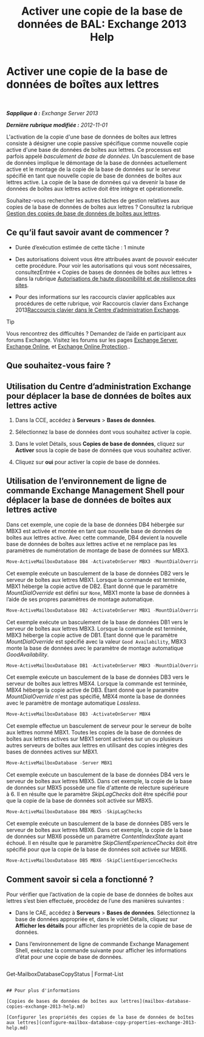 ﻿---
title: 'Activer une copie de la base de données de BAL: Exchange 2013 Help'
TOCTitle: Activer une copie de la base de données de boîtes aux lettres
ms:assetid: d948269b-c902-4d8d-8c2b-269473359baa
ms:mtpsurl: https://technet.microsoft.com/fr-fr/library/Ee364750(v=EXCHG.150)
ms:contentKeyID: 50479307
ms.date: 05/23/2018
mtps_version: v=EXCHG.150
ms.translationtype: MT
---

# Activer une copie de la base de données de boîtes aux lettres

 

_**Sapplique à :** Exchange Server 2013_

_**Dernière rubrique modifiée :** 2012-11-01_

L'activation de la copie d'une base de données de boîtes aux lettres consiste à désigner une copie passive spécifique comme nouvelle copie active d'une base de données de boîtes aux lettres. Ce processus est parfois appelé *basculement de base de données*. Un basculement de base de données implique le démontage de la base de données actuellement active et le montage de la copie de la base de données sur le serveur spécifié en tant que nouvelle copie de base de données de boîtes aux lettres active. La copie de la base de données qui va devenir la base de données de boîtes aux lettres active doit être intègre et opérationnelle.

Souhaitez-vous rechercher les autres tâches de gestion relatives aux copies de la base de données de boîtes aux lettres ? Consultez la rubrique [Gestion des copies de base de données de boîtes aux lettres](managing-mailbox-database-copies-exchange-2013-help.md).

## Ce qu’il faut savoir avant de commencer ?

  - Durée d’exécution estimée de cette tâche : 1 minute

  - Des autorisations doivent vous être attribuées avant de pouvoir exécuter cette procédure. Pour voir les autorisations qui vous sont nécessaires, consultezEntrée « Copies de bases de données de boîtes aux lettres » dans la rubrique [Autorisations de haute disponibilité et de résilience des sites](high-availability-and-site-resilience-permissions-exchange-2013-help.md).

  - Pour des informations sur les raccourcis clavier applicables aux procédures de cette rubrique, voir Raccourcis clavier dans Exchange 2013[Raccourcis clavier dans le Centre d’administration Exchange](keyboard-shortcuts-in-the-exchange-admin-center-exchange-online-protection-help.md).

> [!TIP]
> Vous rencontrez des difficultés ? Demandez de l’aide en participant aux forums Exchange. Visitez les forums sur les pages <a href="https://go.microsoft.com/fwlink/p/?linkid=60612">Exchange Server</a>, <a href="https://go.microsoft.com/fwlink/p/?linkid=267542">Exchange Online</a>, et <a href="https://go.microsoft.com/fwlink/p/?linkid=285351">Exchange Online Protection</a>..


## Que souhaitez-vous faire ?

## Utilisation du Centre d’administration Exchange pour déplacer la base de données de boîtes aux lettres active

1.  Dans la CCE, accédez à **Serveurs** \> **Bases de données**.

2.  Sélectionnez la base de données dont vous souhaitez activer la copie.

3.  Dans le volet Détails, sous **Copies de base de données**, cliquez sur **Activer** sous la copie de base de données que vous souhaitez activer.

4.  Cliquez sur **oui** pour activer la copie de base de données.

## Utilisation de l’environnement de ligne de commande Exchange Management Shell pour déplacer la base de données de boîtes aux lettres active

Dans cet exemple, une copie de la base de données DB4 hébergée sur MBX3 est activée et montée en tant que nouvelle base de données de boîtes aux lettres active. Avec cette commande, DB4 devient la nouvelle base de données de boîtes aux lettres active et ne remplace pas les paramètres de numérotation de montage de base de données sur MBX3.

```powershell
Move-ActiveMailboxDatabase DB4 -ActivateOnServer MBX3 -MountDialOverride:None
```

Cet exemple exécute un basculement de la base de données DB2 vers le serveur de boîtes aux lettres MBX1. Lorsque la commande est terminée, MBX1 héberge la copie active de DB2. Étant donné que le paramètre *MountDialOverride* est défini sur `None`, MBX1 monte la base de données à l’aide de ses propres paramètres de montage automatique.

```powershell
Move-ActiveMailboxDatabase DB2 -ActivateOnServer MBX1 -MountDialOverride:None
```

Cet exemple exécute un basculement de la base de données DB1 vers le serveur de boîtes aux lettres MBX3. Lorsque la commande est terminée, MBX3 héberge la copie active de DB1. Étant donné que le paramètre *MountDialOverride* est spécifié avec la valeur `Good Availability`, MBX3 monte la base de données avec le paramètre de montage automatique *GoodAvailability*.

```powershell
Move-ActiveMailboxDatabase DB1 -ActivateOnServer MBX3 -MountDialOverride:GoodAvailability
```

Cet exemple exécute un basculement de la base de données DB3 vers le serveur de boîtes aux lettres MBX4. Lorsque la commande est terminée, MBX4 héberge la copie active de DB3. Étant donné que le paramètre *MountDialOverride* n'est pas spécifié, MBX4 monte la base de données avec le paramètre de montage automatique *Lossless*.

```powershell
Move-ActiveMailboxDatabase DB3 -ActivateOnServer MBX4
```

Cet exemple effectue un basculement de serveur pour le serveur de boîte aux lettres nommé MBX1. Toutes les copies de la base de données de boîtes aux lettres actives sur MBX1 seront activées sur un ou plusieurs autres serveurs de boîtes aux lettres en utilisant des copies intègres des bases de données actives sur MBX1.

```powershell
Move-ActiveMailboxDatabase -Server MBX1
```

Cet exemple exécute un basculement de la base de données DB4 vers le serveur de boîtes aux lettres MBX5. Dans cet exemple, la copie de la base de données sur MBX5 possède une file d'attente de relecture supérieure à 6. Il en résulte que le paramètre *SkipLagChecks* doit être spécifié pour que la copie de la base de données soit activée sur MBX5.

```powershell
Move-ActiveMailboxDatabase DB4 MBX5 -SkipLagChecks
```

Cet exemple exécute un basculement de la base de données DB5 vers le serveur de boîtes aux lettres MBX6. Dans cet exemple, la copie de la base de données sur MBX6 possède un paramètre *ContentIndexState* ayant échoué. Il en résulte que le paramètre *SkipClientExperienceChecks* doit être spécifié pour que la copie de la base de données soit activée sur MBX6.

```powershell
Move-ActiveMailboxDatabase DB5 MBX6 -SkipClientExperienceChecks
```

## Comment savoir si cela a fonctionné ?

Pour vérifier que l’activation de la copie de base de données de boîtes aux lettres s’est bien effectuée, procédez de l’une des manières suivantes :

  - Dans le CAE, accédez à **Serveurs** \> **Bases de données**. Sélectionnez la base de données appropriée et, dans le volet Détails, cliquez sur **Afficher les détails** pour afficher les propriétés de la copie de base de données.

  - Dans l’environnement de ligne de commande Exchange Management Shell, exécutez la commande suivante pour afficher les informations d’état pour une copie de base de données.
    
    ```powershell
Get-MailboxDatabaseCopyStatus <DatabaseCopyName> | Format-List
```

## Pour plus d'informations

[Copies de bases de données de boîtes aux lettres](mailbox-database-copies-exchange-2013-help.md)

[Configurer les propriétés des copies de la base de données de boîtes aux lettres](configure-mailbox-database-copy-properties-exchange-2013-help.md)

